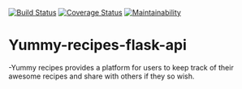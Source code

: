 [![Build Status](https://travis-ci.org/Sylvance/yummy-recipes-flask-api.svg?branch=develop)](https://travis-ci.org/Sylvance/yummy-recipes-flask-api)
[![Coverage Status](https://coveralls.io/repos/github/Sylvance/yummy-recipes-flask-api/badge.svg)](https://coveralls.io/github/Sylvance/yummy-recipes-flask-api)
[![Maintainability](https://api.codeclimate.com/v1/badges/6fda6d4cd5b71288f2b3/maintainability)](https://codeclimate.com/github/Sylvance/yummy-recipes-flask-api/maintainability)
# Yummy-recipes-flask-api
-Yummy recipes provides a platform for users to keep track of their awesome recipes and share with others if they so wish.
